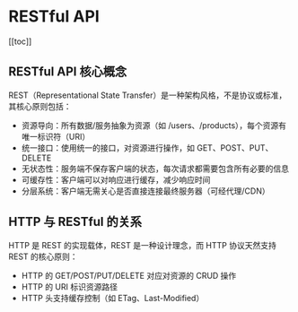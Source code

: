 # RESTful API

[[toc]]

## RESTful API 核心概念

REST​（Representational State Transfer）是一种架构风格，​ 不是协议或标准，其核心原则包括：

- 资源导向：所有数据/服务抽象为资源（如 /users、/products），每个资源有唯一标识符（URI）
- 统一接口：使用统一的接口，对资源进行操作，如 GET、POST、PUT、DELETE
- 无状态性：服务端不保存客户端的状态，每次请求都需要包含所有必要的信息
- 可缓存性：客户端可以对响应进行缓存，减少响应时间
- 分层系统：客户端无需关心是否直接连接最终服务器（可经代理/CDN）

## HTTP 与 RESTful 的关系

HTTP 是 REST 的实现载体，REST 是一种设计理念，而 HTTP 协议天然支持 REST 的核心原则：

- HTTP 的 GET/POST/PUT/DELETE 对应对资源的 CRUD 操作
- HTTP 的 URI 标识资源路径
- HTTP 头支持缓存控制（如 ETag、Last-Modified）
